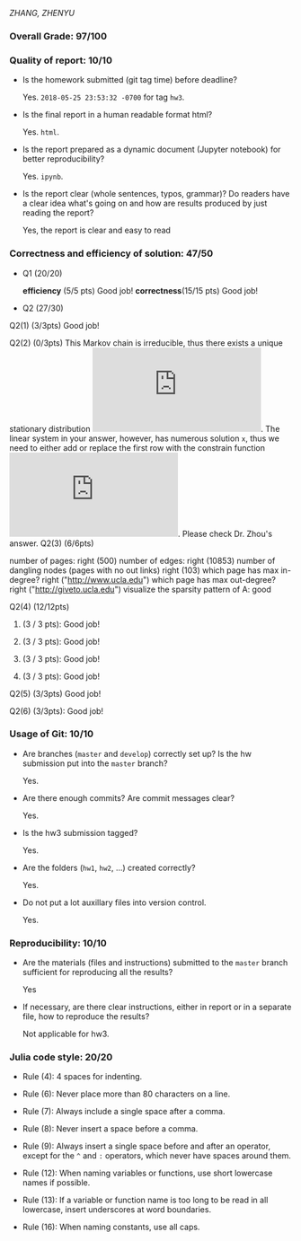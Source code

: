 *ZHANG, ZHENYU*  

### Overall Grade: 97/100

### Quality of report: 10/10

* Is the homework submitted (git tag time) before deadline?

	Yes. `2018-05-25 23:53:32 -0700` for tag `hw3`. 
	
* Is the final report in a human readable format html? 

	Yes. `html`.

* Is the report prepared as a dynamic document (Jupyter notebook) for better reproducibility?  

	Yes. `ipynb`.

* Is the report clear (whole sentences, typos, grammar)? Do readers have a clear idea what's going on and how are results produced by just reading the report?

    Yes, the report is clear and easy to read
 
### Correctness and efficiency of solution: 47/50 

* Q1 (20/20)

  **efficiency** (5/5 pts)
  Good job!
  **correctness**(15/15 pts)
    Good job!
	
* Q2 (27/30)

Q2(1) (3/3pts) Good job!

Q2(2) (0/3pts)
  This Markov chain is irreducible, thus there exists a unique stationary distribution ![](https://latex.codecogs.com/gif.latex?x%20%5Cin%20%5Cmathcal%7BR%7D%5En). The linear system in your answer, however, has numerous solution `x`, thus we need to either add or replace the first row with the constrain function ![](https://latex.codecogs.com/gif.latex?1_n%5E%5Ctop%20x%20%3D%201). Please check Dr. Zhou's answer. 
Q2(3) (6/6pts)

number of pages: right (500)
number of edges: right (10853)
number of dangling nodes (pages with no out links) right (103)
which page has max in-degree? right ("http://www.ucla.edu")
which page has max out-degree? right ("http://giveto.ucla.edu")
visualize the sparsity pattern of  A: good


Q2(4) (12/12pts) 

1) (3 / 3 pts): Good job!

2) (3 / 3 pts): Good job!

3) (3 / 3 pts): Good job!

4) (3 / 3 pts): Good job!

Q2(5) (3/3pts) Good job!

Q2(6) (3/3pts): Good job!



### Usage of Git: 10/10

* Are branches (`master` and `develop`) correctly set up? Is the hw submission put into the `master` branch?

	Yes.
	
* Are there enough commits? Are commit messages clear? 

	 Yes. 
	
* Is the hw3 submission tagged?

	Yes.

* Are the folders (`hw1`, `hw2`, ...) created correctly? 

	Yes.

* Do not put a lot auxillary files into version control.  

	Yes. 

### Reproducibility: 10/10

* Are the materials (files and instructions) submitted to the `master` branch sufficient for reproducing all the results?  

  Yes

* If necessary, are there clear instructions, either in report or in a separate file, how to reproduce the results?  

	Not applicable for hw3.
    

### Julia code style: 20/20

* Rule (4): 4 spaces for indenting. 

* Rule (6): Never place more than 80 characters on a line. 

* Rule (7): Always include a single space after a comma. 

* Rule (8):  Never insert a space before a comma.

* Rule (9): Always insert a single space before and after an operator, except for the `^` and `:` operators, which never have spaces around them. 

* Rule (12): When naming variables or functions, use short lowercase names if possible.

* Rule (13): If a variable or function name is too long to be read in all lowercase, insert underscores at word boundaries.

* Rule (16): When naming constants, use all caps.
